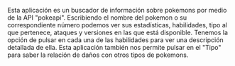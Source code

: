Esta aplicación es un buscador de información sobre pokemons por medio de la API "pokeapi".
Escribiendo el nombre del pokemon o su correspondiente número podemos ver sus estadísticas, habilidades, tipo al que pertenece, ataques y versiones en las que está disponible. 
Tenemos la opción de pulsar en cada una de las habilidades para ver una descripción detallada de ella. 
Esta aplicación también nos permite pulsar en el "Tipo" para saber la relación de daños con otros tipos de pokemons.
